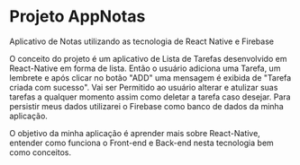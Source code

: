 # Projeto AppNotas
Aplicativo de Notas utilizando as tecnologia de React Native e Firebase

O conceito do projeto é um aplicativo de Lista de Tarefas desenvolvido em React-Native em forma de lista. Então 
o usuário adiciona uma Tarefa, um lembrete e após clicar no botão "ADD" uma mensagem é exibida de "Tarefa criada com sucesso".
Vai ser Permitido ao usuário alterar e atulizar suas tarefas a qualquer momento assim como deletar a tarefa caso desejar.
Para persistir meus dados utilizarei o Firebase como banco de dados da minha aplicação.

O objetivo da minha aplicação é aprender mais sobre React-Native, entender como funciona o Front-end e Back-end nesta tecnologia bem 
como conceitos.

